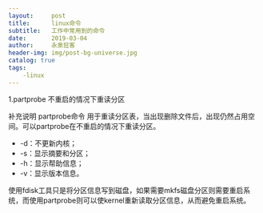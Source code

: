```yaml
---
layout:     post
title:      linux命令
subtitle:   工作中常用到的命令
date:       2019-03-04
author:     永泉狂客
header-img: img/post-bg-universe.jpg
catalog: true
tags:
    -linux
---
```


1.partprobe
不重启的情况下重读分区

补充说明
partprobe命令 用于重读分区表，当出现删除文件后，出现仍然占用空间。可以partprobe在不重启的情况下重读分区。

- -d：不更新内核；
- -s：显示摘要和分区；
- -h：显示帮助信息；
- -v：显示版本信息。

使用fdisk工具只是将分区信息写到磁盘，如果需要mkfs磁盘分区则需要重启系统，而使用partprobe则可以使kernel重新读取分区信息，从而避免重启系统。   
